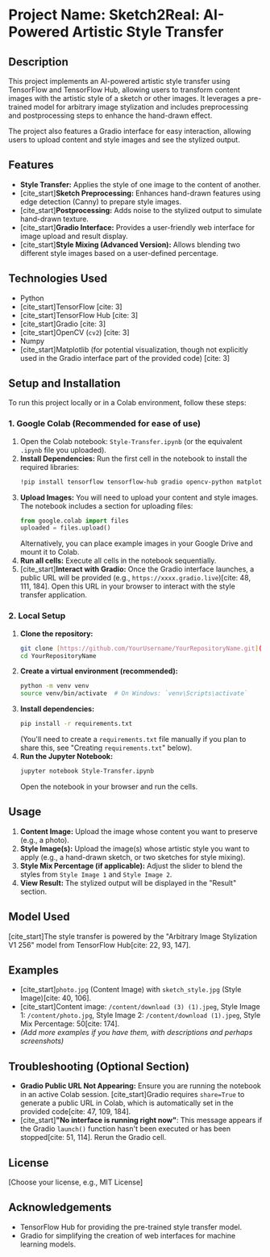 
# Project Name: Sketch2Real: AI-Powered Artistic Style Transfer

## Description
This project implements an AI-powered artistic style transfer using TensorFlow and TensorFlow Hub, allowing users to transform content images with the artistic style of a sketch or other images. It leverages a pre-trained model for arbitrary image stylization and includes preprocessing and postprocessing steps to enhance the hand-drawn effect.

The project also features a Gradio interface for easy interaction, allowing users to upload content and style images and see the stylized output.

## Features
* **Style Transfer:** Applies the style of one image to the content of another.
* [cite_start]**Sketch Preprocessing:** Enhances hand-drawn features using edge detection (Canny) to prepare style images.
* [cite_start]**Postprocessing:** Adds noise to the stylized output to simulate hand-drawn texture.
* [cite_start]**Gradio Interface:** Provides a user-friendly web interface for image upload and result display.
* [cite_start]**Style Mixing (Advanced Version):** Allows blending two different style images based on a user-defined percentage.

## Technologies Used
* Python
* [cite_start]TensorFlow [cite: 3]
* [cite_start]TensorFlow Hub [cite: 3]
* [cite_start]Gradio [cite: 3]
* [cite_start]OpenCV (`cv2`) [cite: 3]
* Numpy
* [cite_start]Matplotlib (for potential visualization, though not explicitly used in the Gradio interface part of the provided code) [cite: 3]

## Setup and Installation

To run this project locally or in a Colab environment, follow these steps:

### 1. Google Colab (Recommended for ease of use)

1.  Open the Colab notebook: `Style-Transfer.ipynb` (or the equivalent `.ipynb` file you uploaded).
2.  **Install Dependencies:** Run the first cell in the notebook to install the required libraries:
    ```bash
    !pip install tensorflow tensorflow-hub gradio opencv-python matplotlib
    ```
3.  **Upload Images:** You will need to upload your content and style images. The notebook includes a section for uploading files:
    ```python
    from google.colab import files
    uploaded = files.upload()
    ```
    Alternatively, you can place example images in your Google Drive and mount it to Colab.
4.  **Run all cells:** Execute all cells in the notebook sequentially.
5.  [cite_start]**Interact with Gradio:** Once the Gradio interface launches, a public URL will be provided (e.g., `https://xxxx.gradio.live`)[cite: 48, 111, 184]. Open this URL in your browser to interact with the style transfer application.

### 2. Local Setup

1.  **Clone the repository:**
    ```bash
    git clone [https://github.com/YourUsername/YourRepositoryName.git](https://github.com/YourUsername/YourRepositoryName.git)
    cd YourRepositoryName
    ```
2.  **Create a virtual environment (recommended):**
    ```bash
    python -m venv venv
    source venv/bin/activate  # On Windows: `venv\Scripts\activate`
    ```
3.  **Install dependencies:**
    ```bash
    pip install -r requirements.txt
    ```
    (You'll need to create a `requirements.txt` file manually if you plan to share this, see "Creating `requirements.txt`" below).
4.  **Run the Jupyter Notebook:**
    ```bash
    jupyter notebook Style-Transfer.ipynb
    ```
    Open the notebook in your browser and run the cells.

## Usage

1.  **Content Image:** Upload the image whose content you want to preserve (e.g., a photo).
2.  **Style Image(s):** Upload the image(s) whose artistic style you want to apply (e.g., a hand-drawn sketch, or two sketches for style mixing).
3.  **Style Mix Percentage (if applicable):** Adjust the slider to blend the styles from `Style Image 1` and `Style Image 2`.
4.  **View Result:** The stylized output will be displayed in the "Result" section.

## Model Used
[cite_start]The style transfer is powered by the "Arbitrary Image Stylization V1 256" model from TensorFlow Hub[cite: 22, 93, 147].

## Examples

* [cite_start]`photo.jpg` (Content Image) with `sketch_style.jpg` (Style Image)[cite: 40, 106].
* [cite_start]Content image: `/content/download (3) (1).jpeg`, Style Image 1: `/content/photo.jpg`, Style Image 2: `/content/download (1).jpeg`, Style Mix Percentage: 50[cite: 174].
* *(Add more examples if you have them, with descriptions and perhaps screenshots)*

## Troubleshooting (Optional Section)
* **Gradio Public URL Not Appearing:** Ensure you are running the notebook in an active Colab session. [cite_start]Gradio requires `share=True` to generate a public URL in Colab, which is automatically set in the provided code[cite: 47, 109, 184].
* [cite_start]**"No interface is running right now"**: This message appears if the Gradio `launch()` function hasn't been executed or has been stopped[cite: 51, 114]. Rerun the Gradio cell.

## License
[Choose your license, e.g., MIT License]

## Acknowledgements
* TensorFlow Hub for providing the pre-trained style transfer model.
* Gradio for simplifying the creation of web interfaces for machine learning models.